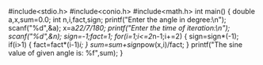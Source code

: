 #include<stdio.h>
#include<conio.h>
#include<math.h>
int main()
{
	double a,x,sum=0.0; int n,i,fact,sign;
	printf("Enter the angle in degree:\n");
	scanf("%d",&a);
	x=a*22/7/180;
	printf("Enter the time of iteration:\n");
	scanf("%d",&n);
	sign=-1;fact=1;
	for(i=1;i<=2*n-1;i+=2)
	{
		sign=sign*(-1);
		if(i>1)
		{
		fact=fact*(i-1)*i;
		}
		sum=sum+sign*pow(x,i)/fact;
	}
	printf("The sine value of given angle is: %f",sum);
}
